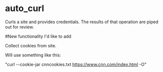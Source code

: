 # auto_curl
Curls a site and provides credentials. The results of that operation are piped out for review.  


#New functionality I'd like to add 

Collect cookies from site.

Will use something like this:  

"curl --cookie-jar cnncookies.txt https://www.cnn.com/index.html -O" 
